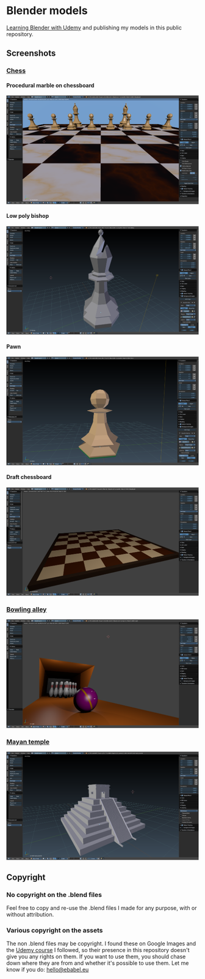 # Blender models

[Learning Blender with Udemy](https://www.udemy.com/blendertutorial/) and publishing my models in this public repository.

## Screenshots

### [Chess](./chess)

#### Procedural marble on chessboard

![Procedural marble on chessboard](./chess/screenshots/marble-textured-chessboard.png)

#### Low poly bishop

![Low poly bishop](./chess/screenshots/low-poly-bishop.png)

#### Pawn

![Pawn](./chess/screenshots/pawn.png)

#### Draft chessboard

![Draft chessboard](./chess/screenshots/chessboard.png)

### [Bowling alley](./bowling)

![Bowling alley](./bowling/bowling-alley/bowling-alley.png)

### [Mayan temple](./mayan-temple)

![Mayan temple screenshot](./mayan-temple/screenshots/improved-roof-and-stairs.png)

## Copyright

### No copyright on the .blend files

Feel free to copy and re-use the .blend files I made for any purpose, with or without attribution.

### Various copyright on the assets

The non .blend files may be copyright. I found these on Google Images and the [Udemy course](https://www.udemy.com/blendertutorial/) I followed, so their presence in this repository doesn't give you any rights on them. If you want to use them, you should chase down where they are from and whether it's possible to use them. Let me know if you do: hello@ebabel.eu

